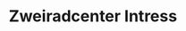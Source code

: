 ---
title: "Zweiradcenter Intress"
url: /fuerstenberg-havel/zweiradcenter-intress/
shop: Fahrrad
---